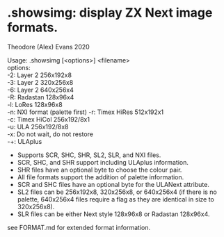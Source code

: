 # .showsimg: display ZX Next image formats.

Theodore (Alex) Evans 2020

Usage: .showsimg [&lt;options&gt;] &lt;filename&gt;\
options:\
  	-2: Layer 2 256x192x8\
  	-3: Layer 2 320x256x8\
  	-6: Layer 2 640x256x4\
  	-R: Radastan 128x96x4\
  	-l: LoRes 128x96x8\
	-n: NXI format (palette first)
  	-r: Timex HiRes 512x192x1\
  	-c: Timex HiCol 256x192/8x1\
  	-u: ULA 256x192/8x8\
  	-x: Do not wait, do not restore\
  	-+: ULAplus

* Supports SCR, SHC, SHR, SL2, SLR, and NXI files.
* SCR, SHC, and SHR support including ULAplus information.
* SHR files have an optional byte to choose the colour pair.
* All file formats support the addition of palette information.
* SCR and SHC files have an optional byte for the ULANext attribute.
* SL2 files can be 256x192x8, 320x256x8, or 640x256x4 (if there is no
palette, 640x256x4 files require a flag as they are identical in size
to 320x256x8).
* SLR files can be either Next style 128x96x8 or Radastan 128x96x4.

see FORMAT.md for extended format information.
